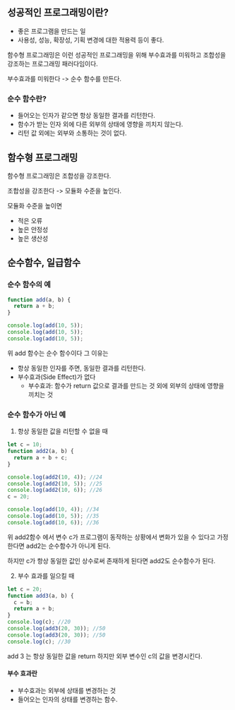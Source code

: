 ## 성공적인 프로그래밍이란?

- 좋은 프로그램을 만드는 일
- 사용성, 성능, 확장성, 기획 변경에 대한 적용력 등이 좋다.

함수형 프로그래밍은 이런 성공적인 프로그래밍을 위해 부수효과를 미워하고 조합성을 강조하는 프로그래밍 패러다임이다.

부수효과를 미워한다 -> 순수 함수를 만든다.

### 순수 함수란?

- 들어오는 인자가 같으면 항상 동일한 결과를 리턴한다.
- 함수가 받는 인자 외에 다른 외부의 상태에 영향을 끼치지 않는다.
- 리턴 값 외에는 외부와 소통하는 것이 없다.

## 함수형 프로그래밍

함수형 프로그래밍은 조합성을 강조한다.

조합성을 강조한다 -> 모듈화 수준을 높인다.

모듈화 수준을 높이면

- 적은 오류
- 높은 안정성
- 높은 생산성

## 순수함수, 일급함수

### 순수 함수의 예

```jsx
function add(a, b) {
  return a + b;
}

console.log(add(10, 5));
console.log(add(10, 5));
console.log(add(10, 5));
```

위 add 함수는 순수 함수이다 그 이유는

- 항상 동일한 인자를 주면, 동일한 결과를 리턴한다.
- 부수효과(Side Effect)가 없다
  - 부수효과: 함수가 return 값으로 결과를 만드는 것 외에 외부의 상태에 영향을 끼치는 것

### 순수 함수가 아닌 예

1. 항상 동일한 값을 리턴할 수 없을 때

```jsx
let c = 10;
function add2(a, b) {
  return a + b + c;
}

console.log(add2(10, 4)); //24
console.log(add2(10, 5)); //25
console.log(add2(10, 6)); //26
c = 20;

console.log(add(10, 4)); //34
console.log(add(10, 5)); //35
console.log(add(10, 6)); //36
```

위 add2함수 에서 변수 c가 프로그램이 동작하는 상황에서 변화가 있을 수 있다고 가정한다면 add2는 순수함수가 아니게 된다.

하지만 c가 항상 동일한 값인 상수로써 존재하게 된다면 add2도 순수함수가 된다.

2. 부수 효과를 일으킬 때

```jsx
let c = 20;
function add3(a, b) {
  c = b;
  return a + b;
}
console.log(c); //20
console.log(add3(20, 30)); //50
console.log(add3(20, 30)); //50
console.log(c); //30
```

add 3 는 항상 동일한 값을 return 하지만 외부 변수인 c의 값을 변경시킨다.

#### 부수 효과란

- 부수효과는 외부에 상태를 변경하는 것
- 들어오는 인자의 상태를 변경하는 함수.
